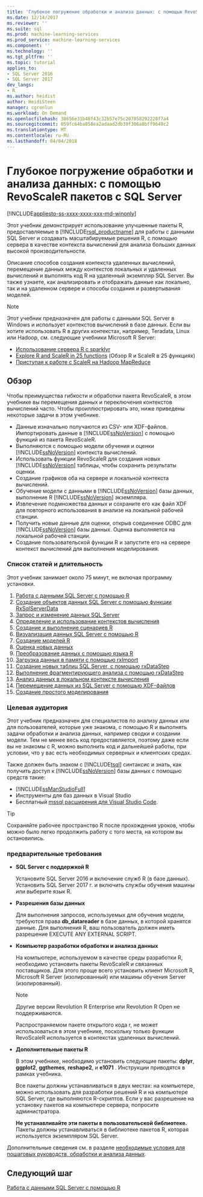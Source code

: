 ```yaml
---
title: 'Глубокое погружение обработки и анализа данных: с помощью RevoScaleR пакетов с SQL Server | Документы Microsoft'
ms.date: 12/14/2017
ms.reviewer: ''
ms.suite: sql
ms.prod: machine-learning-services
ms.prod_service: machine-learning-services
ms.component: ''
ms.technology: ''
ms.tgt_pltfrm: ''
ms.topic: tutorial
applies_to:
- SQL Server 2016
- SQL Server 2017
dev_langs:
- R
ms.author: heidist
author: HeidiSteen
manager: cgronlun
ms.workload: On Demand
ms.openlocfilehash: 38656e31b48f43c32b57e75c207858292228f7a4
ms.sourcegitcommit: 059fc64ba858ea2adaad2db39f306a8bff9649c2
ms.translationtype: MT
ms.contentlocale: ru-RU
ms.lasthandoff: 04/04/2018
---
```

# <a name="data-science-deep-dive-using-the-revoscaler-packages-with-sql-server"></a>Глубокое погружение обработки и анализа данных: с помощью RevoScaleR пакетов с SQL Server
[!INCLUDE[appliesto-ss-xxxx-xxxx-xxx-md-winonly](../../includes/appliesto-ss-xxxx-xxxx-xxx-md-winonly.md)]

Этот учебник демонстрирует использование улучшенные пакеты R, предоставляемые в [!INCLUDE[rsql_productname](../../includes/rsql-productname-md.md)] для работы с данными SQL Server и создавать масштабируемые решения R, с помощью сервера в качестве контекста вычислений для анализа больших данных высокой производительности.

Описание способов создания контекста удаленных вычислений, перемещение данных между контекстов локальных и удаленных вычислений и выполнять код R на удаленный экземпляр SQL Server. Вы также узнаете, как анализировать и отображать данные как локально, так и на удаленном сервере и способы создания и развертывания моделей.

> [!NOTE]
> 
> Этот учебник предназначен для работы с данными SQL Server в Windows и использует контекстов вычислений в базе данных. Если вы хотите использовать R в других контекстах, например, Teradata, Linux или Hadoop, см. следующие учебники Microsoft R Server: 
> + [Использование сервера R с sparklyr](https://docs.microsoft.com/machine-learning-server/r/tutorial-sparklyr-revoscaler)
> + [Explore R and ScaleR in 25 functions](https://docs.microsoft.com/machine-learning-server/r/tutorial-r-to-revoscaler) (Обзор R и ScaleR в 25 функциях)
> + [Приступая к работе с ScaleR на Hadoop MapReduce](https://docs.microsoft.com/machine-learning-server/r/how-to-revoscaler-hadoop)

## <a name="overview"></a>Обзор

Чтобы преимущества гибкости и обработки пакета RevoScaleR, в этом учебнике вы перемещения данных и переключения контекстов вычислений часто. Чтобы проиллюстрировать это, ниже приведены некоторые задачи в этом учебнике.

+ Данные изначально получаются из CSV- или XDF-файлов. Импортировать данные в [!INCLUDE[ssNoVersion](../../includes/ssnoversion-md.md)] с помощью функций из пакета RevoScaleR.
+ Выполняются с помощью модели обучения и оценки [!INCLUDE[ssNoVersion](../../includes/ssnoversion-md.md)] контекста вычислений. 
+ Использовать функции RevoScaleR для создания новых [!INCLUDE[ssNoVersion](../../includes/ssnoversion-md.md)] таблицы, чтобы сохранить результаты оценки.
+ Создание графиков оба на сервере и локальной контекста вычислений.
+ Обучение модели с данными в [!INCLUDE[ssNoVersion](../../includes/ssnoversion-md.md)] базы данных, выполнение R [!INCLUDE[ssNoVersion](../../includes/ssnoversion-md.md)] экземпляра.
+ Извлечение подмножества данных и сохраните его как файл XDF для повторного использования в анализе на локальной рабочей станции.
+ Получить новые данные для оценки, открыв соединение ODBC для [!INCLUDE[ssNoVersion](../../includes/ssnoversion-md.md)] базы данных. Оценка выполняется на локальной рабочей станции.
+ Создание пользовательской функции R и запустите его на сервере контекст вычислений для выполнения моделирования.

### <a name="article-list-and-time-required"></a>Список статей и длительность

Этот учебник занимает около 75 минут, не включая программу установки.

1. [Работа с данными SQL Server с помощью R](../../advanced-analytics/tutorials/deepdive-work-with-sql-server-data-using-r.md)
2. [Создание объектов данных SQL Server с помощью функции RxSqlServerData](../../advanced-analytics/tutorials/deepdive-create-sql-server-data-objects-using-rxsqlserverdata.md)
3. [Запрос и изменение данных SQL Server](../../advanced-analytics/tutorials/deepdive-query-and-modify-the-sql-server-data.md)
4. [Определение и использование контекстов вычисления](../../advanced-analytics/tutorials/deepdive-define-and-use-compute-contexts.md)
5. [Создание и выполнение сценариев R](../../advanced-analytics/tutorials/deepdive-create-and-run-r-scripts.md)
6. [Визуализация данных SQL Server с помощью R](../../advanced-analytics/tutorials/deepdive-visualize-sql-server-data-using-r.md)
7. [Создание моделей R](../../advanced-analytics/tutorials/deepdive-create-models.md)
8. [Оценка новых данных](../../advanced-analytics/tutorials/deepdive-score-new-data.md)
9. [Преобразование данных с помощью языка R](../../advanced-analytics/tutorials/deepdive-transform-data-using-r.md)
10. [Загрузка данных в памяти с помощью rxImport](../../advanced-analytics/tutorials/deepdive-load-data-into-memory-using-rximport.md)
11. [Создание новых таблиц SQL Server, с помощью rxDataStep](../../advanced-analytics/tutorials/deepdive-create-new-sql-server-table-using-rxdatastep.md)
12. [Выполнение фрагментирующего анализа с помощью rxDataStep](../../advanced-analytics/tutorials/deepdive-perform-chunking-analysis-using-rxdatastep.md)
13. [Анализ данных в локальном контексте вычисления](../../advanced-analytics/tutorials/deepdive-analyze-data-in-local-compute-context.md)
14. [Перемещение данных из SQL Server с помощью XDF-файлов](../../advanced-analytics/tutorials/deepdive-move-data-between-sql-server-and-xdf-file.md)
15. [Создание простого моделирования](../../advanced-analytics/tutorials/deepdive-create-a-simple-simulation.md)

### <a name="target-audience"></a>Целевая аудитория

Этот учебник предназначен для специалистов по анализу данных или для пользователей, которые уже знакома, с помощью R и выполнять задачи обработки и анализа данных, например сводки и создании модели.  Тем не менее весь код предоставляется, поэтому даже если вы не знакомы с R, можно выполнить код и дальнейшей работы, при условии, что у вас есть необходимых серверных и клиентских средах.

Также должен быть знаком с [!INCLUDE[tsql](../../includes/tsql-md.md)] синтаксис и знать, как получить доступ к [!INCLUDE[ssNoVersion](../../includes/ssnoversion-md.md)] базы данных с помощью средств такие:

+ [!INCLUDE[ssManStudioFull](../../includes/ssmanstudiofull-md.md)] 
+ Инструменты для баз данных в Visual Studio 
+ Бесплатный [mssql расширения для Visual Studio Code](https://docs.microsoft.com/sql/linux/sql-server-linux-develop-use-vscode).
  
> [!TIP]
> Сохраняйте рабочее пространство R после прохождения уроков, чтобы можно было легко продолжить работу с того места, на котором вы остановились.

### <a name="prerequisites"></a>предварительные требования

- **SQL Server с поддержкой R**
  
    Установите SQL Server 2016 и включение служб R (в базе данных). Установить SQL Server 2017 г. и включить службы обучения машины или выберите язык R.
  
-  **Разрешения базы данных**
  
    Для выполнения запросов, используемых для обучения модели, требуются права **db_datareader** в базе данных, в которой хранятся данные. Для выполнения R, ваш пользователь должен иметь разрешение EXECUTE ANY EXTERNAL SCRIPT.

-   **Компьютер разработки обработки и анализа данных**
  
    На компьютере, используемом в качестве среды разработки R, необходимо установить пакеты RevoScaleR и связанных поставщиков. Для этого проще всего установить клиент Microsoft R, Microsoft R Server (изолированный) или машины обучения Server (изолированный). 
      
    > [!NOTE] 
    > Другие версии Revolution R Enterprise или Revolution R Open не поддерживаются.
    > 
    > Распространяемом пакете открытого кода r, не может использоваться в этом учебнике, поскольку только функции RevoScaleR используется в контекстах удаленных вычислений.
  
-   **Дополнительные пакеты R**
  
    В этом учебнике, необходимо установить следующие пакеты: **dplyr**, **ggplot2**, **ggthemes**, **reshape2**, и **e1071** . Инструкции приводятся в рамках учебника.
  
    Все пакеты должны устанавливаться в двух местах: на компьютере, можно использовать для разработки решений R и на компьютере SQL Server, где выполняются R-скриптов. Если у вас разрешение на установку пакетов на компьютере сервера, попросите администратора. 
    
    **Не устанавливайте эти пакеты в пользовательской библиотеке.** Пакеты должны устанавливаться в библиотеке пакетов R, которая используется экземпляром SQL Server.

Дополнительные сведения см. в разделе [необходимые условия для пошаговых руководств, обработки и анализа данных](../../advanced-analytics/tutorials/walkthrough-prerequisites-for-data-science-walkthroughs.md).

## <a name="next-step"></a>Следующий шаг

[Работа с данными SQL Server с помощью R](../../advanced-analytics/tutorials/deepdive-work-with-sql-server-data-using-r.md)

